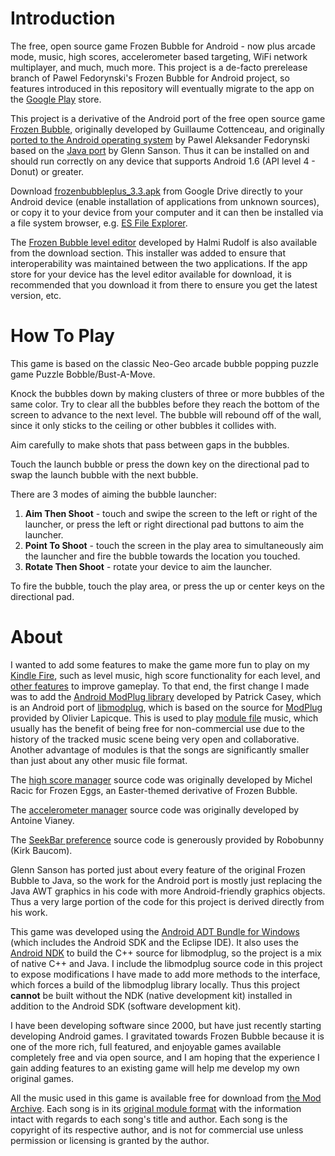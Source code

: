 # Introduction #
The free, open source game Frozen Bubble for Android - now plus arcade mode, music, high scores, accelerometer based targeting, WiFi network multiplayer, and much, much more.  This project is a de-facto prerelease branch of Pawel Fedorynski's Frozen Bubble for Android project, so features introduced in this repository will eventually migrate to the app on the [Google Play](https://play.google.com/store/apps/details?id=org.jfedor.frozenbubble) store.

This project is a derivative of the Android port of the free open source game [Frozen Bubble](http://www.frozen-bubble.org/), originally developed by Guillaume Cottenceau, and originally [ported to the Android operating system](http://code.google.com/p/frozenbubbleandroid/) by Pawel Aleksander Fedorynski based on the [Java port](http://glenn.sanson.free.fr/v2/) by Glenn Sanson.  Thus it can be installed on and should run correctly on any device that supports Android 1.6 (API level 4 - Donut) or greater.

Download [frozenbubbleplus\_3.3.apk](https://drive.google.com/file/d/0B3wDgQITXUkHVEUzZHFReU94QzA/edit?usp=sharing) from Google Drive directly to your Android device (enable installation of applications from unknown sources), or copy it to your device from your computer and it can then be installed via a file system browser, e.g. [ES File Explorer](http://amzn.to/QA1DCC).

The [Frozen Bubble level editor](https://frozenbubbleplus.googlecode.com/files/sk.halmi.fbeditplus.apk) developed by Halmi Rudolf is also available from the download section.  This installer was added to ensure that interoperability was maintained between the two applications.  If the app store for your device has the level editor available for download, it is recommended that you download it from there to ensure you get the latest version, etc.

# How To Play #
This game is based on the classic Neo-Geo arcade bubble popping puzzle game Puzzle Bobble/Bust-A-Move.

Knock the bubbles down by making clusters of three or more bubbles of the same color.  Try to clear all the bubbles before they reach the bottom of the screen to advance to the next level.  The bubble will rebound off of the wall, since it only sticks to the ceiling or other bubbles it collides with.

Aim carefully to make shots that pass between gaps in the bubbles.

Touch the launch bubble or press the down key on the directional pad to swap the launch bubble with the next bubble.

There are 3 modes of aiming the bubble launcher:
  1. **Aim Then Shoot** - touch and swipe the screen to the left or right of the launcher, or press the left or right directional pad buttons to aim the launcher.
  1. **Point To Shoot** - touch the screen in the play area to simultaneously aim the launcher and fire the bubble towards the location you touched.
  1. **Rotate Then Shoot** - rotate your device to aim the launcher.

To fire the bubble, touch the play area, or press  the up or center keys on the directional pad.

# About #
I wanted to add some features to make the game more fun to play on my [Kindle Fire](https://developer.amazon.com/sdk/fire.html), such as level music, high score functionality for each level, and [other features](https://code.google.com/p/frozenbubbleplus/issues/list?can=1) to improve gameplay.  To that end, the first change I made was to add the [Android ModPlug library](http://www.peculiar-games.com/libmodplug-in-android/andmodplug) developed by Patrick Casey, which is an Android port of [libmodplug](http://sourceforge.net/projects/modplug-xmms/), which is based on the source for [ModPlug](http://openmpt.org/) provided by Olivier Lapicque.  This is used to play [module file](http://en.wikipedia.org/wiki/Module_file) music, which usually has the benefit of being free for non-commercial use due to the history of the tracked music scene being very open and collaborative.  Another advantage of modules is that the songs are significantly smaller than just about any other music file format.

The [high score manager](http://code.google.com/p/andrac/) source code was originally developed by Michel Racic for Frozen Eggs, an Easter-themed derivative of Frozen Bubble.

The [accelerometer manager](https://code.google.com/p/androgames-sample/) source code was originally developed by Antoine Vianey.

The [SeekBar preference](http://robobunny.com/wp/2011/08/13/android-seekbar-preference/) source code is generously provided by Robobunny (Kirk Baucom).

Glenn Sanson has ported just about every feature of the original Frozen Bubble to Java, so the work for the Android port is mostly just replacing the Java AWT graphics in his code with more Android-friendly graphics objects.  Thus a very large portion of the code for this project is derived directly from his work.

This game was developed using the [Android ADT Bundle for Windows](http://developer.android.com/sdk/installing/bundle.html) (which includes the Android SDK and the Eclipse IDE).  It also uses the [Android NDK](http://developer.android.com/tools/sdk/ndk/index.html) to build the C++ source for libmodplug, so the project is a mix of native C++ and Java.  I include the libmodplug source code in this project to expose modifications I have made to add more methods to the interface, which forces a build of the libmodplug library locally.  Thus this project **cannot** be built without the NDK (native development kit) installed in addition to the Android SDK (software development kit).

I have been developing software since 2000, but have just recently starting developing Android games.  I gravitated towards Frozen Bubble because it is one of the more rich, full featured, and enjoyable games available completely free and via open source, and I am hoping that the experience I gain adding features to an existing game will help me develop my own original games.

All the music used in this game is available free for download from [the Mod Archive](http://modarchive.org/).  Each song is in its [original module format](https://code.google.com/p/frozenbubbleplus/source/browse/#svn%2Ftrunk%2Ffrozenbubbleplus%2Fres%2Fraw) with the information intact with regards to each song's title and author.  Each song is the copyright of its respective author, and is not for commercial use unless permission or licensing is granted by the author.
